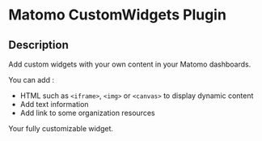 # Matomo CustomWidgets Plugin

## Description

Add custom widgets with your own content in your Matomo dashboards.

You can add :
- HTML such as `<iframe>`, `<img>` or `<canvas>` to display dynamic content
- Add text information
- Add link to some organization resources

Your fully customizable widget.
